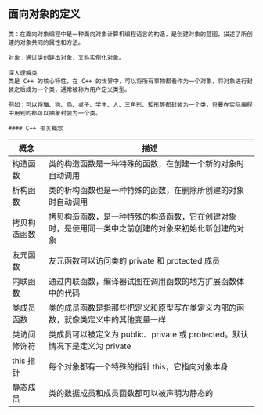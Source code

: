 ## 面向对象的定义
    类：在面向对象编程中是一种面向对象计算机编程语言的构造，是创建对象的蓝图，描述了所创建的对象共同的属性和方法。
    
    对象：通过类创建出对象，又称实例化对象。
    
    深入理解类
    类是 C++ 的核心特性，在 C++ 的世界中，可以将所有事物都看作为一个对象，将对象进行封装之后成为一个类，通常被称为用户定义类型。
    
    例如：可以将猫、狗、鸟、桌子、学生、人、三角形、矩形等都封装为一个类，只要在实际编程中用到的都可以抽象封装为一个类。

    #### C++ 相关概念

| 概念         | 描述                                                         |
| ------------ | ------------------------------------------------------------ |
| 构造函数     | 类的构造函数是一种特殊的函数，在创建一个新的对象时自动调用   |
| 析构函数     | 类的析构函数也是一种特殊的函数，在删除所创建的对象时自动调用 |
| 拷贝构造函数 | 拷贝构造函数，是一种特殊的构造函数，它在创建对象时，是使用同一类中之前创建的对象来初始化新创建的对象 |
| 友元函数     | 友元函数可以访问类的 private 和 protected 成员               |
| 内联函数     | 通过内联函数，编译器试图在调用函数的地方扩展函数体中的代码   |
| 类成员函数   | 类的成员函数是指那些把定义和原型写在类定义内部的函数，就像类定义中的其他变量一样 |
| 类访问修饰符 | 类成员可以被定义为 public、private 或 protected。默认情况下是定义为 private |
| this 指针    | 每个对象都有一个特殊的指针 this，它指向对象本身              |
| 静态成员     | 类的数据成员和成员函数都可以被声明为静态的                   |
